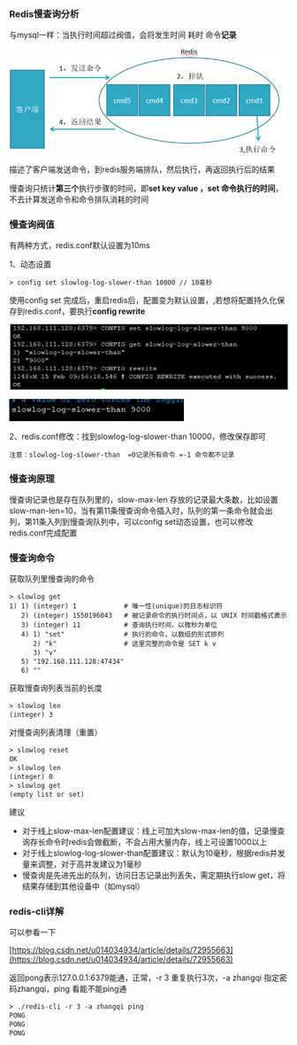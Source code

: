 ### Redis慢查询分析

与mysql一样：当执行时间超过阀值，会将发生时间 耗时 命令**记录**

![](/assets/2189qiajhdkaja.png)

描述了客户端发送命令，到redis服务端排队，然后执行，再返回执行后的结果

慢查询只统计**第三个**执行步骤的时间，即**set key value ，set 命令执行的时间**，不去计算发送命令和命令排队消耗的时间

### 慢查询阀值

有两种方式，redis.conf默认设置为10ms

1、动态设置

```
> config set slowlog-log-slower-than 10000 // 10毫秒
```

使用config set 完成后，重启redis后，配置变为默认设置，,若想将配置持久化保存到redis.conf，要执行**config rewrite**

![](/assets/2189a89dau.png)

![](/assets/kkkoiaosid012.png)

2、redis.conf修改：找到slowlog-log-slower-than 10000，修改保存即可

```
注意：slowlog-log-slower-than  =0记录所有命令 =-1 命令都不记录
```

### 慢查询原理

慢查询记录也是存在队列里的，slow-max-len 存放的记录最大条数，比如设置slow-man-len=10，当有第11条慢查询命令插入时，队列的第一条命令就会出列，第11条入列到慢查询队列中，可以config set动态设置，也可以修改redis.conf完成配置

### 慢查询命令

获取队列里慢查询的命令

```
> slowlog get
1) 1) (integer) 1            # 唯一性(unique)的日志标识符
   2) (integer) 1550196043   # 被记录命令的执行时间点，以 UNIX 时间戳格式表示
   3) (integer) 11           # 查询执行时间，以微秒为单位
   4) 1) "set"               # 执行的命令，以数组的形式排列
      2) "k"                 # 这里完整的命令是 SET k v
      3) "v"
   5) "192.168.111.128:47434"
   6) ""
```

获取慢查询列表当前的长度

```
> slowlog len
(integer) 3
```

对慢查询列表清理（重置）

```
> slowlog reset
OK
> slowlog len
(integer) 0
> slowlog get
(empty list or set)
```

建议

* 对于线上slow-max-len配置建议：线上可加大slow-max-len的值，记录慢查询存长命令时redis会做截断，不会占用大量内存，线上可设置1000以上
* 对于线上slowlog-log-slower-than配置建议：默认为10毫秒，根据redis并发量来调整，对于高并发建议为1毫秒
* 慢查询是先进先出的队列，访问日志记录出列丢失，需定期执行slow get，将结果存储到其他设备中（如mysql）

### redis-cli详解

可以参看一下

[https://blog.csdn.net/u014034934/article/details/72955663](https://blog.csdn.net/u014034934/article/details/72955663)

返回pong表示127.0.0.1:6379能通，正常，-r 3 重复执行3次，-a zhangqi 指定密码zhangqi，ping 看能不能ping通

```
> ./redis-cli -r 3 -a zhangqi ping
PONG
PONG
PONG
```



